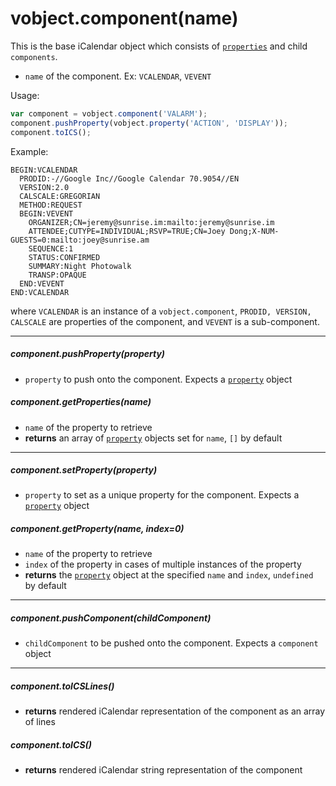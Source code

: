 # vobject.component(name)

This is the base iCalendar object which consists of [`properties`](./property.md) and child `components`.

- `name` of the component. Ex: `VCALENDAR`, `VEVENT`

Usage:

```js
var component = vobject.component('VALARM');
component.pushProperty(vobject.property('ACTION', 'DISPLAY'));
component.toICS();
```

Example:

```
BEGIN:VCALENDAR
  PRODID:-//Google Inc//Google Calendar 70.9054//EN
  VERSION:2.0
  CALSCALE:GREGORIAN
  METHOD:REQUEST
  BEGIN:VEVENT
    ORGANIZER;CN=jeremy@sunrise.im:mailto:jeremy@sunrise.im
    ATTENDEE;CUTYPE=INDIVIDUAL;RSVP=TRUE;CN=Joey Dong;X-NUM-GUESTS=0:mailto:joey@sunrise.am
    SEQUENCE:1
    STATUS:CONFIRMED
    SUMMARY:Night Photowalk
    TRANSP:OPAQUE
  END:VEVENT
END:VCALENDAR
```

where `VCALENDAR` is an instance of a `vobject.component`, `PRODID, VERSION, CALSCALE` are properties of the component, and `VEVENT` is a sub-component.

-----------------------------------------------------------------------------------------

##### component.pushProperty(property)

- `property` to push onto the component. Expects a [`property`](./property.md) object

##### component.getProperties(name)

- `name` of the property to retrieve
- **returns** an array of [`property`](./property.md) objects set for `name`, `[]` by default

-----------------------------------------------------------------------------------------

##### component.setProperty(property)

- `property` to set as a unique property for the component. Expects a [`property`](./property.md) object

##### component.getProperty(name, index=0)

- `name` of the property to retrieve
- `index` of the property in cases of multiple instances of the property
- **returns** the [`property`](./property.md) object at the specified `name` and `index`, `undefined` by default

-----------------------------------------------------------------------------------------

##### component.pushComponent(childComponent)

- `childComponent` to be pushed onto the component. Expects a `component` object

-----------------------------------------------------------------------------------------

##### component.toICSLines()

- **returns** rendered iCalendar representation of the component as an array of lines

##### component.toICS()

- **returns** rendered iCalendar string representation of the component
